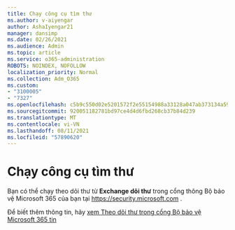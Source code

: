 ```yaml
---
title: Chạy công cụ tìm thư
ms.author: v-aiyengar
author: AshaIyengar21
manager: dansimp
ms.date: 02/26/2021
ms.audience: Admin
ms.topic: article
ms.service: o365-administration
ROBOTS: NOINDEX, NOFOLLOW
localization_priority: Normal
ms.collection: Adm_O365
ms.custom:
- "3100005"
- "7327"
ms.openlocfilehash: c5b9c550d02e5201572f2e55154988a33128a047ab373134a59188f6ab59820b
ms.sourcegitcommit: 920051182781bd97ce4d4d6fbd268cb37b84d239
ms.translationtype: MT
ms.contentlocale: vi-VN
ms.lasthandoff: 08/11/2021
ms.locfileid: "57890620"
---
```

# <a name="run-a-message-trace"></a>Chạy công cụ tìm thư

Bạn có thể chạy theo dõi thư từ **Exchange dõi thư** trong cổng thông Bộ bảo vệ Microsoft 365 của bạn tại <https://security.microsoft.com> .

Để biết thêm thông tin, hãy [xem Theo dõi thư trong cổng Bộ bảo vệ Microsoft 365 tin](https://docs.microsoft.com/microsoft-365/security/office-365-security/message-trace-scc)
